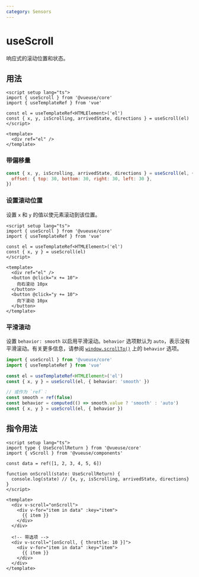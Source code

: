 ```yaml
---
category: Sensors
---
```


# useScroll

响应式的滚动位置和状态。

## 用法

```vue
<script setup lang="ts">
import { useScroll } from '@vueuse/core'
import { useTemplateRef } from 'vue'

const el = useTemplateRef<HTMLElement>('el')
const { x, y, isScrolling, arrivedState, directions } = useScroll(el)
</script>

<template>
  <div ref="el" />
</template>
```

### 带偏移量

```js
const { x, y, isScrolling, arrivedState, directions } = useScroll(el, {
  offset: { top: 30, bottom: 30, right: 30, left: 30 },
})
```

### 设置滚动位置

设置 `x` 和 `y` 的值以使元素滚动到该位置。

```vue
<script setup lang="ts">
import { useScroll } from '@vueuse/core'
import { useTemplateRef } from 'vue'

const el = useTemplateRef<HTMLElement>('el')
const { x, y } = useScroll(el)
</script>

<template>
  <div ref="el" />
  <button @click="x += 10">
    向右滚动 10px
  </button>
  <button @click="y += 10">
    向下滚动 10px
  </button>
</template>
```

### 平滑滚动

设置 `behavior: smooth` 以启用平滑滚动。`behavior` 选项默认为 `auto`，表示没有平滑滚动。有关更多信息，请参阅 [`window.scrollTo()`](https://developer.mozilla.org/en-US/docs/Web/API/Window/scrollTo) 上的 `behavior` 选项。

```ts
import { useScroll } from '@vueuse/core'
import { useTemplateRef } from 'vue'

const el = useTemplateRef<HTMLElement>('el')
const { x, y } = useScroll(el, { behavior: 'smooth' })

// 或作为 `ref`：
const smooth = ref(false)
const behavior = computed(() => smooth.value ? 'smooth' : 'auto')
const { x, y } = useScroll(el, { behavior })
```

## 指令用法

```vue
<script setup lang="ts">
import type { UseScrollReturn } from '@vueuse/core'
import { vScroll } from '@vueuse/components'

const data = ref([1, 2, 3, 4, 5, 6])

function onScroll(state: UseScrollReturn) {
  console.log(state) // {x, y, isScrolling, arrivedState, directions}
}
</script>

<template>
  <div v-scroll="onScroll">
    <div v-for="item in data" :key="item">
      {{ item }}
    </div>
  </div>

  <!-- 带选项 -->
  <div v-scroll="[onScroll, { throttle: 10 }]">
    <div v-for="item in data" :key="item">
      {{ item }}
    </div>
  </div>
</template>
```
